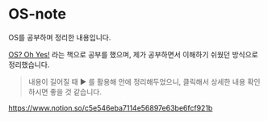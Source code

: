 # OS-note
OS를 공부하며 정리한 내용입니다.

[OS? Oh Yes!](https://www.kyobobook.co.kr/product/detailViewKor.laf?mallGb=KOR&ejkGb=KOR&barcode=9788993712476) 라는 책으로 공부를 했으며, 제가 공부하면서 이해하기 쉬웠던 방식으로 정리했습니다.


> 내용이 길어질 때 ▶ 를 활용해 안에 정리해두었으니, 클릭해서 상세한 내용 확인하시면 좋을 것 같습니다.

      

<https://www.notion.so/c5e546eba7114e56897e63be6fcf921b>
